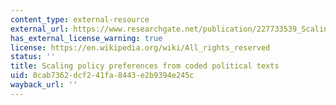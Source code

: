 ```yaml
---
content_type: external-resource
external_url: https://www.researchgate.net/publication/227733539_Scaling_Policy_Preferences_From_Coded_Political_Texts
has_external_license_warning: true
license: https://en.wikipedia.org/wiki/All_rights_reserved
status: ''
title: Scaling policy preferences from coded political texts
uid: 0cab7362-dcf2-41fa-8443-e2b9394e245c
wayback_url: ''
---
```

